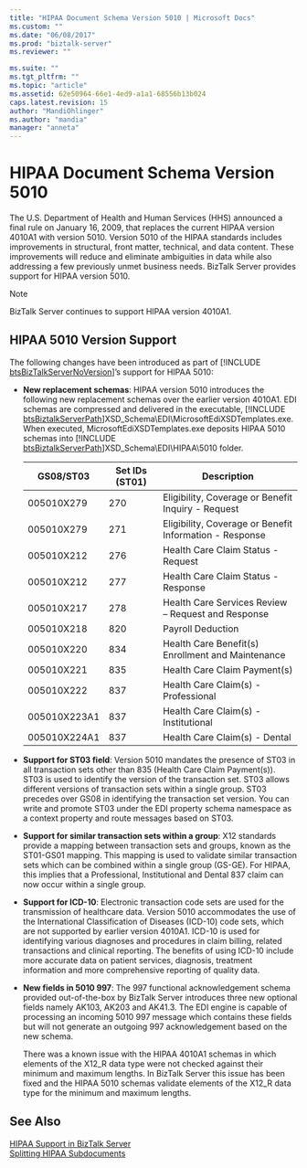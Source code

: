 ```yaml
---
title: "HIPAA Document Schema Version 5010 | Microsoft Docs"
ms.custom: ""
ms.date: "06/08/2017"
ms.prod: "biztalk-server"
ms.reviewer: ""

ms.suite: ""
ms.tgt_pltfrm: ""
ms.topic: "article"
ms.assetid: 62e50964-66e1-4ed9-a1a1-68556b13b024
caps.latest.revision: 15
author: "MandiOhlinger"
ms.author: "mandia"
manager: "anneta"
---
```

# HIPAA Document Schema Version 5010
The U.S. Department of Health and Human Services (HHS) announced a final rule on January 16, 2009, that replaces the current HIPAA version 4010A1 with version 5010. Version 5010 of the HIPAA standards includes improvements in structural, front matter, technical, and data content. These improvements will reduce and eliminate ambiguities in data while also addressing a few previously unmet business needs. BizTalk Server provides support for HIPAA version 5010.  

> [!NOTE]
>  BizTalk Server continues to support HIPAA version 4010A1.  

## HIPAA 5010 Version Support  
 The following changes have been introduced as part of [!INCLUDE [btsBizTalkServerNoVersion](../includes/btsbiztalkservernoversion-md.md)]’s support for HIPAA 5010:  

- <strong>New replacement schemas</strong>: HIPAA version 5010 introduces the following new replacement schemas over the earlier version 4010A1. EDI schemas are compressed and delivered in the executable, [!INCLUDE [btsBiztalkServerPath](../includes/btsbiztalkserverpath-md.md)]XSD_Schema\EDI\MicrosoftEdiXSDTemplates.exe. When executed, MicrosoftEdiXSDTemplates.exe deposits HIPAA 5010 schemas into [!INCLUDE [btsBiztalkServerPath](../includes/btsbiztalkserverpath-md.md)]XSD_Schema\EDI\HIPAA\5010 folder.  


  |  GS08/ST03   | Set IDs (ST01) |                       Description                       |
  |--------------|----------------|---------------------------------------------------------|
  |  005010X279  |      270       |   Eligibility, Coverage or Benefit Inquiry - Request    |
  |  005010X279  |      271       | Eligibility, Coverage or Benefit Information - Response |
  |  005010X212  |      276       |           Health Care Claim Status - Request            |
  |  005010X212  |      277       |           Health Care Claim Status - Response           |
  |  005010X217  |      278       |   Health Care Services Review – Request and Response    |
  |  005010X218  |      820       |                    Payroll Deduction                    |
  |  005010X220  |      834       |    Health Care Benefit(s) Enrollment and Maintenance    |
  |  005010X221  |      835       |              Health Care Claim Payment(s)               |
  |  005010X222  |      837       |           Health Care Claim(s) - Professional           |
  | 005010X223A1 |      837       |          Health Care Claim(s) - Institutional           |
  | 005010X224A1 |      837       |              Health Care Claim(s) - Dental              |


- **Support for ST03 field**: Version 5010 mandates the presence of ST03 in all transaction sets other than 835 (Health Care Claim Payment(s)). ST03 is used to identify the version of the transaction set. ST03 allows different versions of transaction sets within a single group. ST03 precedes over GS08 in identifying the transaction set version. You can write and promote ST03 under the EDI property schema namespace as a context property and route messages based on ST03.  

- **Support for similar transaction sets within a group**: X12 standards provide a mapping between transaction sets and groups, known as the ST01-GS01 mapping. This mapping is used to validate similar transaction sets which can be combined within a single group (GS-GE). For HIPAA, this implies that a Professional, Institutional and Dental 837 claim can now occur within a single group.  

- **Support for ICD-10**: Electronic transaction code sets are used for the transmission of healthcare data. Version 5010 accommodates the use of the International Classification of Diseases (ICD-10) code sets, which are not supported by earlier version 4010A1. ICD-10 is used for identifying various diagnoses and procedures in claim billing, related transactions and clinical reporting. The benefits of using ICD-10 include more accurate data on patient services, diagnosis, treatment information and more comprehensive reporting of quality data.  

- **New fields in 5010 997**: The 997 functional acknowledgement schema provided out-of-the-box by BizTalk Server introduces three new optional fields namely AK103, AK203 and AK41.3. The EDI engine is capable of processing an incoming 5010 997 message which contains these fields but will not generate an outgoing 997 acknowledgement based on the new schema.  

  There was a known issue with the HIPAA 4010A1 schemas in which elements of the X12_R data type were not checked against their minimum and maximum lengths. In BizTalk Server this issue has been fixed and the HIPAA 5010 schemas validate elements of the X12_R data type for the minimum and maximum lengths.  

## See Also  
 [HIPAA Support in BizTalk Server](../core/hipaa-support-in-biztalk-server.md)   
 [Splitting HIPAA Subdocuments](../core/splitting-hipaa-subdocuments.md)